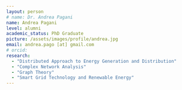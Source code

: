 ```yaml
---
layout: person
# name: Dr. Andrea Pagani
name: Andrea Pagani
level: alumni
academic_status: PhD Graduate
picture: /assets/images/profile/andrea.jpg
email: andrea.pago [at] gmail.com
# orcid: 
research:
  - "Distributed Approach to Energy Generation and Distribution"
  - "Complex Network Analysis"
  - "Graph Theory"
  - "Smart Grid Technology and Renewable Energy"
---
```

